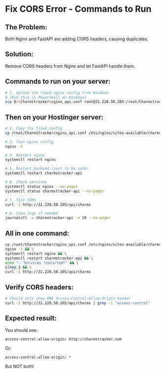 # Fix CORS Error - Commands to Run

## The Problem:
Both Nginx and FastAPI are adding CORS headers, causing duplicates.

## Solution:
Remove CORS headers from Nginx and let FastAPI handle them.

## Commands to run on your server:

```bash
# 1. Upload the fixed nginx config from Windows
# (Run this in PowerShell on Windows)
scp D:\Charmstracker\nginx_api.conf root@31.220.50.205:/root/Charmstracker/
```

## Then on your Hostinger server:

```bash
# 2. Copy the fixed config
cp /root/Charmstracker/nginx_api.conf /etc/nginx/sites-available/charmstracker-api

# 3. Test nginx config
nginx -t

# 4. Restart nginx
systemctl restart nginx

# 5. Restart backend (just to be safe)
systemctl restart charmstracker-api

# 6. Check services
systemctl status nginx --no-pager
systemctl status charmstracker-api --no-pager

# 7. Test CORS
curl -I http://31.220.50.205/api/charms

# 8. View logs if needed
journalctl -u charmstracker-api -n 20 --no-pager
```

## All in one command:

```bash
cp /root/Charmstracker/nginx_api.conf /etc/nginx/sites-available/charmstracker-api && \
nginx -t && \
systemctl restart nginx && \
systemctl restart charmstracker-api && \
echo "✅ Services restarted!" && \
sleep 2 && \
curl -I http://31.220.50.205/api/charms
```

## Verify CORS headers:

```bash
# Should only show ONE Access-Control-Allow-Origin header
curl -I http://31.220.50.205/api/charms | grep -i "access-control"
```

## Expected result:
You should see:
```
access-control-allow-origin: http://charmstracker.com
```
Or:
```
access-control-allow-origin: *
```

But NOT both!
